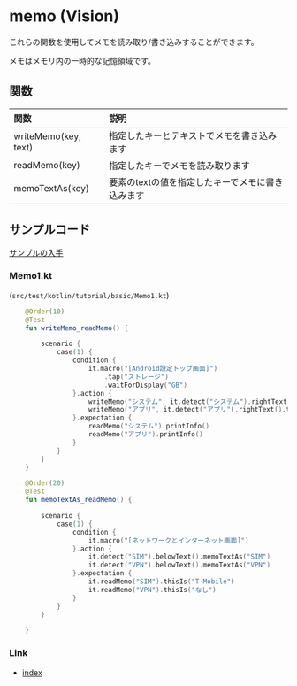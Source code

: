 # memo (Vision)

これらの関数を使用してメモを読み取り/書き込みすることができます。

メモはメモリ内の一時的な記憶領域です。

## 関数

| 関数                   | 説明                         |
|:---------------------|:---------------------------|
| writeMemo(key, text) | 指定したキーとテキストでメモを書き込みます      |
| readMemo(key)        | 指定したキーでメモを読み取ります           |
| memoTextAs(key)      | 要素のtextの値を指定したキーでメモに書き込みます |

## サンプルコード

[サンプルの入手](../../../getting_samples_ja.md)

### Memo1.kt

(`src/test/kotlin/tutorial/basic/Memo1.kt`)

```kotlin
    @Order(10)
    @Test
    fun writeMemo_readMemo() {

        scenario {
            case(1) {
                condition {
                    it.macro("[Android設定トップ画面]")
                        .tap("ストレージ")
                        .waitForDisplay("GB")
                }.action {
                    writeMemo("システム", it.detect("システム").rightText().text)
                    writeMemo("アプリ", it.detect("アプリ").rightText().text)
                }.expectation {
                    readMemo("システム").printInfo()
                    readMemo("アプリ").printInfo()
                }
            }
        }
    }

    @Order(20)
    @Test
    fun memoTextAs_readMemo() {

        scenario {
            case(1) {
                condition {
                    it.macro("[ネットワークとインターネット画面]")
                }.action {
                    it.detect("SIM").belowText().memoTextAs("SIM")
                    it.detect("VPN").belowText().memoTextAs("VPN")
                }.expectation {
                    it.readMemo("SIM").thisIs("T-Mobile")
                    it.readMemo("VPN").thisIs("なし")
                }
            }
        }

    }
```

### Link

- [index](../../../../index_ja.md)

